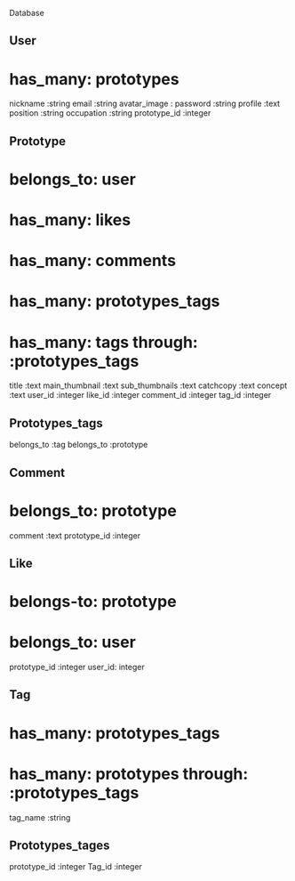 Database

## User
# has_many: prototypes

nickname :string
email :string
avatar_image :
password :string
profile :text
position :string
occupation :string
prototype_id :integer

## Prototype
# belongs_to: user
# has_many: likes
# has_many: comments
# has_many: prototypes_tags
# has_many: tags through: :prototypes_tags

title :text
main_thumbnail :text
sub_thumbnails :text
catchcopy :text
concept :text
user_id :integer
like_id :integer
comment_id :integer
tag_id :integer

## Prototypes_tags
belongs_to :tag
belongs_to :prototype

## Comment
# belongs_to: prototype
comment :text
prototype_id :integer

## Like
# belongs-to: prototype
# belongs_to: user
prototype_id :integer
user_id: integer

## Tag
# has_many: prototypes_tags
# has_many: prototypes through: :prototypes_tags

tag_name :string

## Prototypes_tages
prototype_id :integer
Tag_id :integer
